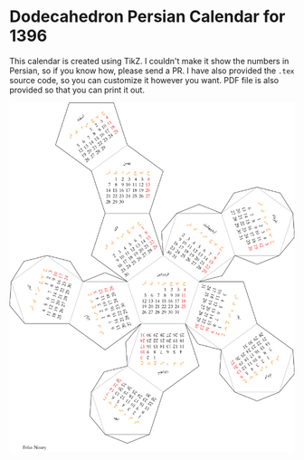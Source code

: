 # Dodecahedron Persian Calendar for 1396
This calendar is created using TikZ. I couldn't make it show the numbers in Persian, so if you know how, please send a PR. I have also provided the `.tex` source code, so you can customize it however you want. PDF file is also provided so that you can print it out.

<img src='persian-calendar.png'>
